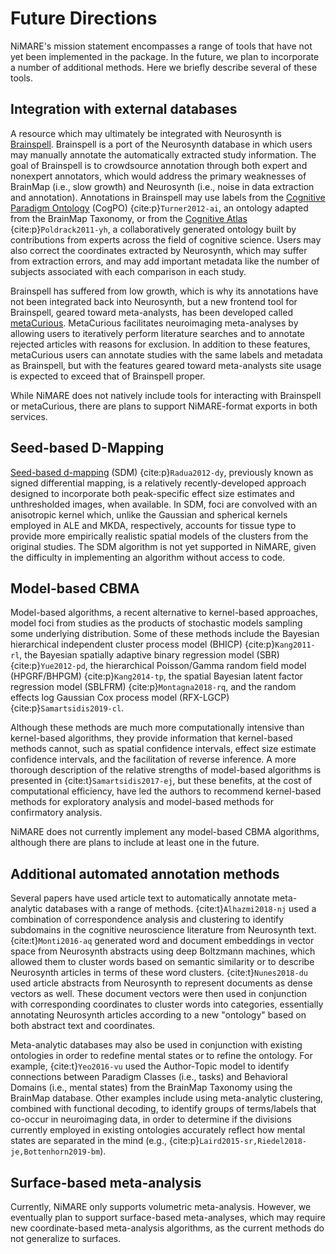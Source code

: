 # Future Directions

NiMARE's mission statement encompasses a range of tools that have not yet been implemented in the package.
In the future, we plan to incorporate a number of additional methods. Here we briefly describe several of these tools.

## Integration with external databases

A resource which may ultimately be integrated with Neurosynth is [Brainspell](https://github.com/OpenNeuroLab/brainspell-neo).
Brainspell is a port of the Neurosynth database in which users may manually annotate the automatically extracted study information.
The goal of Brainspell is to crowdsource annotation through both expert and nonexpert annotators, which would address the primary weaknesses of BrainMap (i.e., slow growth) and Neurosynth (i.e., noise in data extraction and annotation).
Annotations in Brainspell may use labels from the [Cognitive Paradigm Ontology](http://www.cogpo.org) (CogPO) {cite:p}`Turner2012-ai`, an ontology adapted from the BrainMap Taxonomy, or from the [Cognitive Atlas](https://www.cognitiveatlas.org) {cite:p}`Poldrack2011-yh`, a collaboratively generated ontology built by contributions from experts across the field of cognitive science.
Users may also correct the coordinates extracted by Neurosynth, which may suffer from extraction errors, and may add important metadata like the number of subjects associated with each comparison in each study.

Brainspell has suffered from low growth, which is why its annotations have not been integrated back into Neurosynth, but a new frontend tool for Brainspell, geared toward meta-analysts, has been developed called [metaCurious](https://metacurious.org).
MetaCurious facilitates neuroimaging meta-analyses by allowing users to iteratively perform literature searches and to annotate rejected articles with reasons for exclusion.
In addition to these features, metaCurious users can annotate studies with the same labels and metadata as Brainspell, but with the features geared toward meta-analysts site usage is expected to exceed that of Brainspell proper.

While NiMARE does not natively include tools for interacting with Brainspell or metaCurious, there are plans to support NiMARE-format exports in both services.

## Seed-based D-Mapping

[Seed-based d-mapping](https://www.sdmproject.com) (SDM) {cite:p}`Radua2012-dy`, previously known as signed differential mapping, is a relatively recently-developed approach designed to incorporate both peak-specific effect size estimates and unthresholded images, when available.
In SDM, foci are convolved with an anisotropic kernel which, unlike the Gaussian and spherical kernels employed in ALE and MKDA, respectively, accounts for tissue type to provide more empirically realistic spatial models of the clusters from the original studies.
The SDM algorithm is not yet supported in NiMARE, given the difficulty in implementing an algorithm without access to code.

## Model-based CBMA

Model-based algorithms, a recent alternative to kernel-based approaches, model foci from studies as the products of stochastic models sampling some underlying distribution.
Some of these methods include the Bayesian hierarchical independent cluster process model (BHICP) {cite:p}`Kang2011-rl`, the Bayesian spatially adaptive binary regression model (SBR) {cite:p}`Yue2012-pd`, the hierarchical Poisson/Gamma random field model (HPGRF/BHPGM) {cite:p}`Kang2014-tp`, the spatial Bayesian latent factor regression model (SBLFRM) {cite:p}`Montagna2018-rq`, and the random effects log Gaussian Cox process model (RFX-LGCP) {cite:p}`Samartsidis2019-cl`.

Although these methods are much more computationally intensive than kernel-based algorithms, they provide information that kernel-based methods cannot, such as spatial confidence intervals, effect size estimate confidence intervals, and the facilitation of reverse inference.
A more thorough description of the relative strengths of model-based algorithms is presented in {cite:t}`Samartsidis2017-ej`, but these benefits, at the cost of computational efficiency, have led the authors to recommend kernel-based methods for exploratory analysis and model-based methods for confirmatory analysis.

NiMARE does not currently implement any model-based CBMA algorithms, although there are plans to include at least one in the future.

## Additional automated annotation methods

Several papers have used article text to automatically annotate meta-analytic databases with a range of methods.
{cite:t}`Alhazmi2018-nj` used a combination of correspondence analysis and clustering to identify subdomains in the cognitive neuroscience literature from Neurosynth text.
{cite:t}`Monti2016-aq` generated word and document embeddings in vector space from Neurosynth abstracts using deep Boltzmann machines, which allowed them to cluster words based on semantic similarity or to describe Neurosynth articles in terms of these word clusters.
{cite:t}`Nunes2018-du` used article abstracts from Neurosynth to represent documents as dense vectors as well.
These document vectors were then used in conjunction with corresponding coordinates to cluster words into categories, essentially annotating Neurosynth articles according to a new "ontology" based on both abstract text and coordinates.

Meta-analytic databases may also be used in conjunction with existing ontologies in order to redefine mental states or to refine the ontology.
For example, {cite:t}`Yeo2016-vu` used the Author-Topic model to identify connections between Paradigm Classes (i.e., tasks) and Behavioral Domains (i.e., mental states) from the BrainMap Taxonomy using the BrainMap database.
Other examples include using meta-analytic clustering, combined with functional decoding, to identify groups of terms/labels that co-occur in neuroimaging data, in order to determine if the divisions currently employed in existing ontologies accurately reflect how mental states are separated in the mind (e.g., {cite:p}`Laird2015-sr,Riedel2018-je,Bottenhorn2019-bm`).

## Surface-based meta-analysis

Currently, NiMARE only supports volumetric meta-analysis.
However, we eventually plan to support surface-based meta-analyses, which may require new coordinate-based meta-analysis algorithms, as the current methods do not generalize to surfaces.
